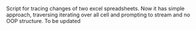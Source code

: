 Script for tracing changes of two excel spreadsheets. Now it has simple approach, traversing iterating over all cell and prompting to stream and no OOP structure. To be updated